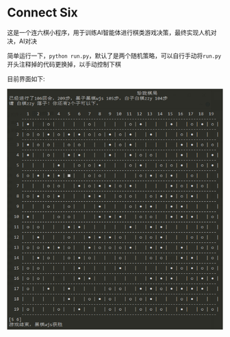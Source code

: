 # Connect Six

这是一个连六棋小程序，用于训练AI智能体进行棋类游戏决策，最终实现人机对决，AI对决

简单运行一下，`python run.py`，默认了是两个随机策略，可以自行手动将`run.py`开头注释掉的代码更换掉，以手动控制下棋

目前界面如下:

![](./sample.png)